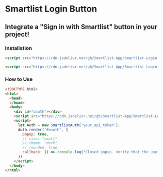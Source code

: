 # Smartlist Login Button
## Integrate a "Sign in with Smartlist" button in your project!

### Installation
```html
<script src="https://cdn.jsdelivr.net/gh/Smartlist-App/Smartlist-Login-Button@2.5.2/app.min.js"></script>
```
```html
<script src="https://cdn.jsdelivr.net/gh/Smartlist-App/Smartlist-Login-Button@2.5.2/app.js"></script>
```

### How to Use
```html
<!DOCTYPE html>
<html>
  <head>
  </head>
  <body>
    <div id="oauth"></div>
    <script src="https://cdn.jsdelivr.net/gh/Smartlist-App/Smartlist-Login-Button@2.5.2/app.min.js"></script>
    <script>
      let Auth = new SmartlistAuth('your_api_token');
      Auth.render('#oauth', {
        popup: true,
        // size: "small",
        // theme: "dark",
        // rounded: true,
        callback: () => console.log("Closed popup. Verify that the user is logged in from your server")
      })
    </script>
  </body>
</html>
```
